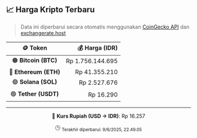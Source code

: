 

<!-- HARGA_KRIPTO -->
## 📈 Harga Kripto Terbaru

> Data ini diperbarui secara otomatis menggunakan [CoinGecko API](https://www.coingecko.com/) dan [exchangerate.host](https://exchangerate.host/)

<div align="center">

| 🪙 Token | 💰 Harga (IDR) |
|:------:|---------------:|
| 🟠 **Bitcoin (BTC)**   | Rp 1.756.144.695 |
| 🔵 **Ethereum (ETH)**  | Rp 41.355.210 |
| 🟣 **Solana (SOL)**    | Rp 2.527.676 |
| 🟢 **Tether (USDT)**   | Rp 16.290 |

---

💱 **Kurs Rupiah (USD → IDR)**: Rp 16.257

🕒 <sub>Terakhir diperbarui: 9/6/2025, 22.49.05</sub>

</div>
<!-- /HARGA_KRIPTO -->